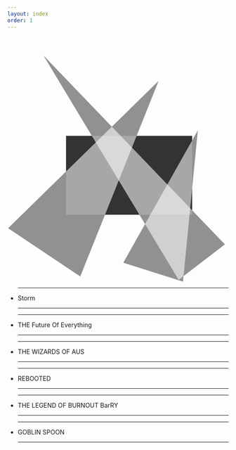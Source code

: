 ```yaml
---
layout: index
order: 1
---
```


<div id="slider">
  <svg xmlns="http://www.w3.org/2000/svg" viewBox="0 0 1262.05 1397.1">
    <defs>
      <clipPath id="clippath">
        <path d="M656.75 474.86h605.31v922.24H656.75z" class="cls-1" />
      </clipPath>
      <clipPath id="clippath-1">
        <path d="M68.01 0h1176.64v1388.35H68.01z" class="cls-1" />
      </clipPath>
      <clipPath id="clippath-2">
        <path d="M0 108.77h1074.2v1260.37H0z" class="cls-1" />
      </clipPath>
      <style>
        .cls-1 {
          fill: none
        }
        .cls-4 {
          fill: #919191
        }
        .cls-7 {
          mix-blend-mode: screen
        }
      </style>
    </defs>
    <g style="isolation:isolate">
      <path id="bg" fill="#333" d="M334.63 564.74h719.3v449.7h-719.3z" />
      <g id="right" class="cls-7" clip-path="url(#clippath)">
        <path d="m1086.38 533.26-425.19 754.6 340.66 107.42 84.53-862.02z" class="cls-4" />
      </g>
      <g id="middle" class="cls-7" clip-path="url(#clippath-1)">
        <path d="m205.5 106.65 771.69 1278.57 263.59-202.26L205.5 106.65z" class="cls-4" />
      </g>
      <g id="left" class="cls-7" clip-path="url(#clippath-2)">
        <path d="M862.66 251.74 4.02 1091.11l411.73 275.11L862.66 251.74z" class="cls-4" />
      </g>
    </g>
  </svg>
  <ul>
    <!--Manual Loop Slides Entry-->
    <li>
      <label>
        <hr>
        <div>
          <span>
            Storm
          </span>
        </div>
        <hr>
      </label>
    </li>
    <li>
      <label>
        <hr>
        <div>
          <span>
            THE Future Of Everything
          </span>
        </div>
        <hr>
      </label>
    </li>
    <li>
      <label>
        <hr>
        <div>
          <span>
            THE WIZARDS OF AUS
          </span>
        </div>
        <hr>
      </label>
    </li>
    <li>
      <label>
        <hr>
        <div>
          <span>
            REBOOTED
          </span>
        </div>
        <hr>
      </label>
    </li>
    <li>
      <label>
        <hr>
        <div>
          <span>
            THE LEGEND OF BURNOUT BarRY
          </span>
        </div>
        <hr>
      </label>
    </li>
    <li>
      <label>
        <hr>
        <div>
          <span>
            GOBLIN SPOON
          </span>
        </div>
        <hr>
      </label>
    </li>
  </ul>
</div>
<div id="gradient"></div>
